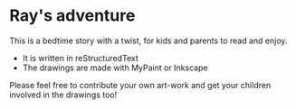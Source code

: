 Ray's adventure
===============

This is a bedtime story with a twist, for kids and parents to read and enjoy.


- It is written in reStructuredText
- The drawings are made with MyPaint or Inkscape


Please feel free to contribute your own art-work and get your children involved in the drawings too!
